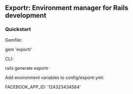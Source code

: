 ## Exportr: Environment manager for Rails development

### Quickstart

Gemfile:

gem 'exportr'

CLI:

rails generate exportr

Add environment variables to config/exportr.yml:

FACEBOOK_APP_ID: '124323434564'